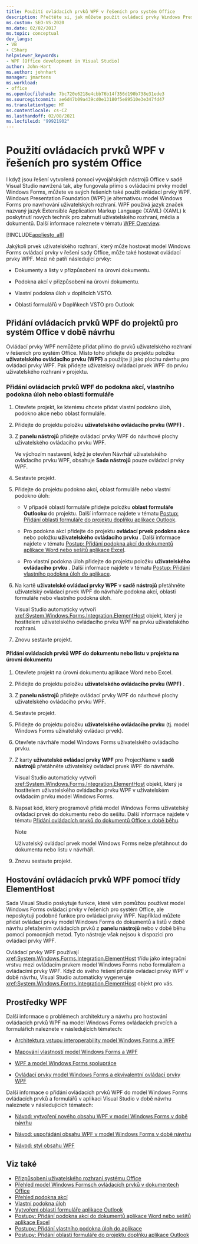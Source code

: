 ```yaml
---
title: Použití ovládacích prvků WPF v řešeních pro systém Office
description: Přečtěte si, jak můžete použít ovládací prvky Windows Presentation Foundation (WPF) pro návrh uživatelských rozhraní v aplikaci Visual Studio.
ms.custom: SEO-VS-2020
ms.date: 02/02/2017
ms.topic: conceptual
dev_langs:
- VB
- CSharp
helpviewer_keywords:
- WPF [Office development in Visual Studio]
author: John-Hart
ms.author: johnhart
manager: jmartens
ms.workload:
- office
ms.openlocfilehash: 7bc720e6218e4cbb76b14f356d190b738e31ede3
ms.sourcegitcommit: ae6d47b09a439cd0e13180f5e89510e3e347fd47
ms.translationtype: MT
ms.contentlocale: cs-CZ
ms.lasthandoff: 02/08/2021
ms.locfileid: "99921902"
---
```

# <a name="use-wpf-controls-in-office-solutions"></a>Použití ovládacích prvků WPF v řešeních pro systém Office

I když jsou řešení vytvořená pomocí vývojářských nástrojů Office v sadě Visual Studio navržená tak, aby fungovala přímo s ovládacími prvky model Windows Forms, můžete ve svých řešeních také použít ovládací prvky WPF. Windows Presentation Foundation (WPF) je alternativou model Windows Forms pro navrhování uživatelských rozhraní. WPF používá jazyk značek nazvaný jazyk Extensible Application Markup Language (XAML) (XAML) k poskytnutí nových technik pro zahrnutí uživatelského rozhraní, média a dokumentů. Další informace naleznete v tématu [WPF Overview](/dotnet/framework/wpf/introduction-to-wpf).

[!INCLUDE[appliesto_all](../vsto/includes/appliesto-all-md.md)]

Jakýkoli prvek uživatelského rozhraní, který může hostovat model Windows Forms ovládací prvky v řešení sady Office, může také hostovat ovládací prvky WPF. Mezi ně patří následující prvky:

- Dokumenty a listy v přizpůsobení na úrovni dokumentu.

- Podokna akcí v přizpůsobení na úrovni dokumentu.

- Vlastní podokna úloh v doplňcích VSTO.

- Oblasti formulářů v Doplňkech VSTO pro Outlook

## <a name="add-wpf-controls-to-office-projects-at-design-time"></a>Přidání ovládacích prvků WPF do projektů pro systém Office v době návrhu

Ovládací prvky WPF nemůžete přidat přímo do prvků uživatelského rozhraní v řešeních pro systém Office. Místo toho přidejte do projektu položku **uživatelského ovládacího prvku (WPF)** a použijte ji jako plochu návrhu pro ovládací prvky WPF. Pak přidejte uživatelský ovládací prvek WPF do prvku uživatelského rozhraní v projektu.

### <a name="to-add-wpf-controls-to-an-actions-pane-custom-task-pane-or-form-region"></a>Přidání ovládacích prvků WPF do podokna akcí, vlastního podokna úloh nebo oblasti formuláře

1. Otevřete projekt, ke kterému chcete přidat vlastní podokno úloh, podokno akce nebo oblast formuláře.

2. Přidejte do projektu položku **uživatelského ovládacího prvku (WPF)** .

3. Z **panelu nástrojů** přidejte ovládací prvky WPF do návrhové plochy uživatelského ovládacího prvku WPF.

     Ve výchozím nastavení, když je otevřen Návrhář uživatelského ovládacího prvku WPF, obsahuje **Sada nástrojů** pouze ovládací prvky WPF.

4. Sestavte projekt.

5. Přidejte do projektu podokno akcí, oblast formuláře nebo vlastní podokno úloh:

    - V případě oblastí formuláře přidejte položku **oblast formuláře Outlooku** do projektu. Další informace najdete v tématu [Postup: Přidání oblasti formuláře do projektu doplňku aplikace Outlook](../vsto/how-to-add-a-form-region-to-an-outlook-add-in-project.md).

    - Pro podokna akcí přidejte do projektu **ovládací prvek podokna akce** nebo položku **uživatelského ovládacího prvku** . Další informace najdete v tématu [Postup: Přidání podokna akcí do dokumentů aplikace Word nebo sešitů aplikace Excel](../vsto/how-to-add-an-actions-pane-to-word-documents-or-excel-workbooks.md).

    - Pro vlastní podokna úloh přidejte do projektu položku **uživatelského ovládacího prvku** . Další informace najdete v tématu [Postup: Přidání vlastního podokna úloh do aplikace](../vsto/how-to-add-a-custom-task-pane-to-an-application.md).

6. Na kartě  **uživatelské ovládací prvky WPF** v **sadě nástrojů** přetáhněte uživatelský ovládací prvek WPF do návrháře podokna akcí, oblasti formuláře nebo vlastního podokna úloh.

     Visual Studio automaticky vytvoří <xref:System.Windows.Forms.Integration.ElementHost> objekt, který je hostitelem uživatelského ovládacího prvku WPF na prvku uživatelského rozhraní.

7. Znovu sestavte projekt.

#### <a name="to-add-wpf-controls-to-a-document-or-worksheet-in-a-document-level-project"></a>Přidání ovládacích prvků WPF do dokumentu nebo listu v projektu na úrovni dokumentu

1. Otevřete projekt na úrovni dokumentu aplikace Word nebo Excel.

2. Přidejte do projektu položku **uživatelského ovládacího prvku (WPF)** .

3. Z **panelu nástrojů** přidejte ovládací prvky WPF do návrhové plochy uživatelského ovládacího prvku WPF.

4. Sestavte projekt.

5. Přidejte do projektu položku **uživatelského ovládacího prvku** (tj. model Windows Forms uživatelský ovládací prvek).

6. Otevřete návrháře model Windows Forms uživatelského ovládacího prvku.

7. Z karty  **uživatelské ovládací prvky WPF** pro ProjectName v **sadě nástrojů** přetáhněte uživatelský ovládací prvek WPF do návrháře.

     Visual Studio automaticky vytvoří <xref:System.Windows.Forms.Integration.ElementHost> objekt, který je hostitelem uživatelského ovládacího prvku WPF v uživatelském ovládacím prvku model Windows Forms.

8. Napsat kód, který programově přidá model Windows Forms uživatelský ovládací prvek do dokumentu nebo do sešitu. Další informace najdete v tématu [Přidání ovládacích prvků do dokumentů Office v době běhu](../vsto/adding-controls-to-office-documents-at-run-time.md).

    > [!NOTE]
    > Uživatelský ovládací prvek model Windows Forms nelze přetáhnout do dokumentu nebo listu v návrháři.

9. Znovu sestavte projekt.

## <a name="host-wpf-controls-by-using-the-elementhost-class"></a>Hostování ovládacích prvků WPF pomocí třídy ElementHost

Sada Visual Studio poskytuje funkce, které vám pomůžou používat model Windows Forms ovládací prvky v řešeních pro systém Office, ale neposkytují podobné funkce pro ovládací prvky WPF. Například můžete přidat ovládací prvky model Windows Forms do dokumentů a listů v době návrhu přetažením ovládacích prvků z **panelu nástrojů** nebo v době běhu pomocí pomocných metod. Tyto nástroje však nejsou k dispozici pro ovládací prvky WPF.

Ovládací prvky WPF používají <xref:System.Windows.Forms.Integration.ElementHost> třídu jako integrační vrstvu mezi ovládacím prvkem model Windows Forms nebo formulářem a ovládacími prvky WPF. Když do svého řešení přidáte ovládací prvky WPF v době návrhu, Visual Studio automaticky vygeneruje <xref:System.Windows.Forms.Integration.ElementHost> objekt pro vás.

## <a name="wpf-resources"></a>Prostředky WPF

Další informace o problémech architektury a návrhu pro hostování ovládacích prvků WPF na model Windows Forms ovládacích prvcích a formulářích naleznete v následujících tématech:

- [Architektura vstupu interoperability model Windows Forms a WPF](/dotnet/framework/wpf/advanced/windows-forms-and-wpf-interoperability-input-architecture)

- [Mapování vlastností model Windows Forms a WPF](/dotnet/framework/wpf/advanced/windows-forms-and-wpf-property-mapping)

- [WPF a model Windows Forms spolupráce](/dotnet/framework/wpf/advanced/wpf-and-windows-forms-interoperation)

- [Ovládací prvky model Windows Forms a ekvivalentní ovládací prvky WPF](/dotnet/framework/wpf/advanced/windows-forms-controls-and-equivalent-wpf-controls)

Další informace o přidání ovládacích prvků WPF do model Windows Forms ovládacích prvků a formulářů v aplikaci Visual Studio v době návrhu naleznete v následujících tématech:

- [Návod: vytvoření nového obsahu WPF v model Windows Forms v době návrhu](/dotnet/framework/winforms/advanced/walkthrough-creating-new-wpf-content-on-windows-forms-at-design-time)

- [Návod: uspořádání obsahu WPF v model Windows Forms v době návrhu](/dotnet/framework/winforms/advanced/walkthrough-arranging-wpf-content-on-windows-forms-at-design-time)

- [Návod: styl obsahu WPF](/dotnet/framework/winforms/advanced/walkthrough-styling-wpf-content)

## <a name="see-also"></a>Viz také

- [Přizpůsobení uživatelského rozhraní systému Office](../vsto/office-ui-customization.md)
- [Přehled model Windows Formsch ovládacích prvků v dokumentech Office](../vsto/windows-forms-controls-on-office-documents-overview.md)
- [Přehled podokna akcí](../vsto/actions-pane-overview.md)
- [Vlastní podokna úloh](../vsto/custom-task-panes.md)
- [Vytvoření oblastí formuláře aplikace Outlook](../vsto/creating-outlook-form-regions.md)
- [Postupy: Přidání podokna akcí do dokumentů aplikace Word nebo sešitů aplikace Excel](../vsto/how-to-add-an-actions-pane-to-word-documents-or-excel-workbooks.md)
- [Postupy: Přidání vlastního podokna úloh do aplikace](../vsto/how-to-add-a-custom-task-pane-to-an-application.md)
- [Postupy: Přidání oblasti formuláře do projektu doplňku aplikace Outlook](../vsto/how-to-add-a-form-region-to-an-outlook-add-in-project.md)

